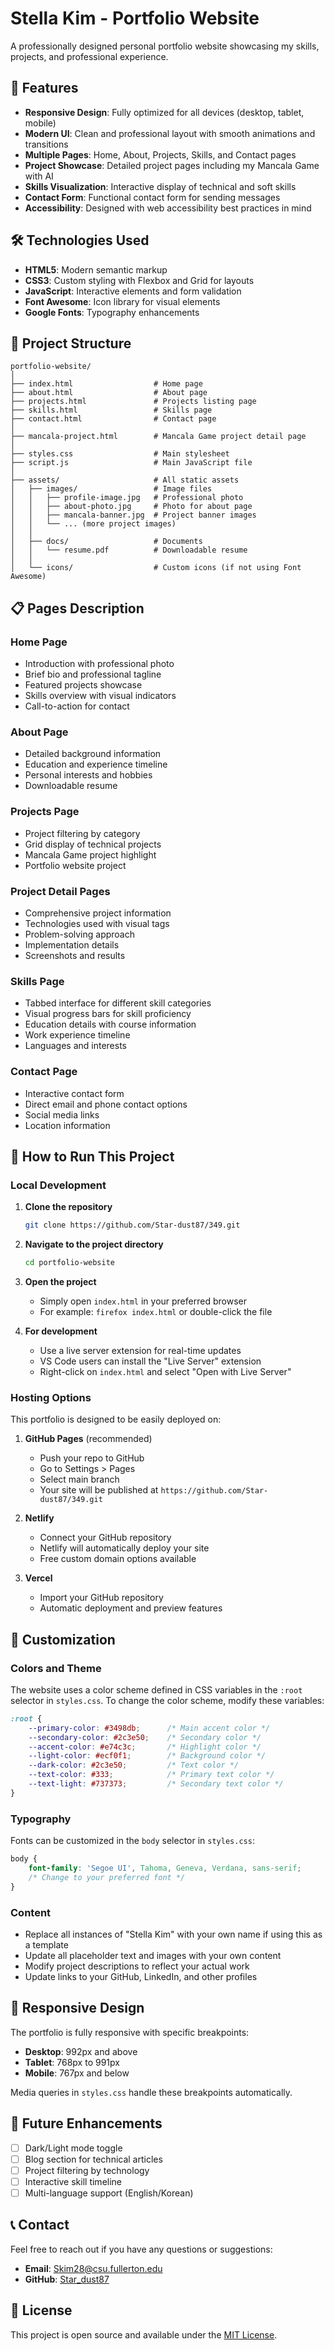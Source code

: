 # Stella Kim - Portfolio Website

A professionally designed personal portfolio website showcasing my skills, projects, and professional experience.

## 🌟 Features

- **Responsive Design**: Fully optimized for all devices (desktop, tablet, mobile)
- **Modern UI**: Clean and professional layout with smooth animations and transitions
- **Multiple Pages**: Home, About, Projects, Skills, and Contact pages
- **Project Showcase**: Detailed project pages including my Mancala Game with AI
- **Skills Visualization**: Interactive display of technical and soft skills
- **Contact Form**: Functional contact form for sending messages
- **Accessibility**: Designed with web accessibility best practices in mind

## 🛠️ Technologies Used

- **HTML5**: Modern semantic markup
- **CSS3**: Custom styling with Flexbox and Grid for layouts
- **JavaScript**: Interactive elements and form validation
- **Font Awesome**: Icon library for visual elements
- **Google Fonts**: Typography enhancements

## 📂 Project Structure

```
portfolio-website/
│
├── index.html                  # Home page
├── about.html                  # About page
├── projects.html               # Projects listing page
├── skills.html                 # Skills page
├── contact.html                # Contact page
│
├── mancala-project.html        # Mancala Game project detail page
│
├── styles.css                  # Main stylesheet
├── script.js                   # Main JavaScript file
│
├── assets/                     # All static assets
│   ├── images/                 # Image files
│   │   ├── profile-image.jpg   # Professional photo
│   │   ├── about-photo.jpg     # Photo for about page
│   │   ├── mancala-banner.jpg  # Project banner images
│   │   └── ... (more project images)
│   │
│   ├── docs/                   # Documents
│   │   └── resume.pdf          # Downloadable resume
│   │
│   └── icons/                  # Custom icons (if not using Font Awesome)
```

## 📋 Pages Description

### Home Page
- Introduction with professional photo
- Brief bio and professional tagline
- Featured projects showcase
- Skills overview with visual indicators
- Call-to-action for contact

### About Page
- Detailed background information
- Education and experience timeline
- Personal interests and hobbies
- Downloadable resume

### Projects Page
- Project filtering by category
- Grid display of technical projects
- Mancala Game project highlight
- Portfolio website project

### Project Detail Pages
- Comprehensive project information
- Technologies used with visual tags
- Problem-solving approach
- Implementation details
- Screenshots and results

### Skills Page
- Tabbed interface for different skill categories
- Visual progress bars for skill proficiency
- Education details with course information
- Work experience timeline
- Languages and interests

### Contact Page
- Interactive contact form
- Direct email and phone contact options
- Social media links
- Location information

## 🚀 How to Run This Project

### Local Development

1. **Clone the repository**
   ```bash
   git clone https://github.com/Star-dust87/349.git
   ```

2. **Navigate to the project directory**
   ```bash
   cd portfolio-website
   ```

3. **Open the project**
   - Simply open `index.html` in your preferred browser
   - For example: `firefox index.html` or double-click the file

4. **For development**
   - Use a live server extension for real-time updates
   - VS Code users can install the "Live Server" extension
   - Right-click on `index.html` and select "Open with Live Server"

### Hosting Options

This portfolio is designed to be easily deployed on:

1. **GitHub Pages** (recommended)
   - Push your repo to GitHub
   - Go to Settings > Pages
   - Select main branch
   - Your site will be published at `https://github.com/Star-dust87/349.git`

2. **Netlify**
   - Connect your GitHub repository
   - Netlify will automatically deploy your site
   - Free custom domain options available

3. **Vercel**
   - Import your GitHub repository
   - Automatic deployment and preview features

## 🎨 Customization

### Colors and Theme
The website uses a color scheme defined in CSS variables in the `:root` selector in `styles.css`. To change the color scheme, modify these variables:

```css
:root {
    --primary-color: #3498db;      /* Main accent color */
    --secondary-color: #2c3e50;    /* Secondary color */
    --accent-color: #e74c3c;       /* Highlight color */
    --light-color: #ecf0f1;        /* Background color */
    --dark-color: #2c3e50;         /* Text color */
    --text-color: #333;            /* Primary text color */
    --text-light: #737373;         /* Secondary text color */
}
```

### Typography
Fonts can be customized in the `body` selector in `styles.css`:

```css
body {
    font-family: 'Segoe UI', Tahoma, Geneva, Verdana, sans-serif;
    /* Change to your preferred font */
}
```

### Content
- Replace all instances of "Stella Kim" with your own name if using this as a template
- Update all placeholder text and images with your own content
- Modify project descriptions to reflect your actual work
- Update links to your GitHub, LinkedIn, and other profiles

## 📱 Responsive Design

The portfolio is fully responsive with specific breakpoints:
- **Desktop**: 992px and above
- **Tablet**: 768px to 991px
- **Mobile**: 767px and below

Media queries in `styles.css` handle these breakpoints automatically.

## 🔄 Future Enhancements

- [ ] Dark/Light mode toggle
- [ ] Blog section for technical articles
- [ ] Project filtering by technology
- [ ] Interactive skill timeline
- [ ] Multi-language support (English/Korean)

## 📞 Contact

Feel free to reach out if you have any questions or suggestions:

- **Email**: [Skim28@csu.fullerton.edu](mailto:Skim28@csu.fullerton.edu)
- **GitHub**: [Star_dust87](https://github.com/Star_dust87)

## 📜 License

This project is open source and available under the [MIT License](LICENSE).
